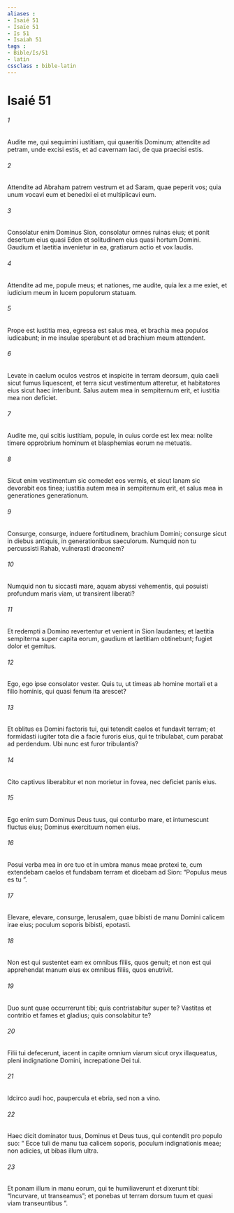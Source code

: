 ```yaml
---
aliases : 
- Isaié 51
- Isaïe 51
- Is 51
- Isaiah 51
tags : 
- Bible/Is/51
- latin
cssclass : bible-latin
---
```


# Isaié 51

###### 1
Audite me, qui sequimini iustitiam, qui quaeritis Dominum; attendite ad petram, unde excisi estis, et ad cavernam laci, de qua praecisi estis.
###### 2
Attendite ad Abraham patrem vestrum et ad Saram, quae peperit vos; quia unum vocavi eum et benedixi ei et multiplicavi eum.
###### 3
Consolatur enim Dominus Sion, consolatur omnes ruinas eius; et ponit desertum eius quasi Eden et solitudinem eius quasi hortum Domini. Gaudium et laetitia invenietur in ea, gratiarum actio et vox laudis.
###### 4
Attendite ad me, popule meus; et nationes, me audite, quia lex a me exiet, et iudicium meum in lucem populorum statuam.
###### 5
Prope est iustitia mea, egressa est salus mea, et brachia mea populos iudicabunt; in me insulae sperabunt et ad brachium meum attendent.
###### 6
Levate in caelum oculos vestros et inspicite in terram deorsum, quia caeli sicut fumus liquescent, et terra sicut vestimentum atteretur, et habitatores eius sicut haec interibunt. Salus autem mea in sempiternum erit, et iustitia mea non deficiet.
###### 7
Audite me, qui scitis iustitiam, popule, in cuius corde est lex mea: nolite timere opprobrium hominum et blasphemias eorum ne metuatis.
###### 8
Sicut enim vestimentum sic comedet eos vermis, et sicut lanam sic devorabit eos tinea; iustitia autem mea in sempiternum erit, et salus mea in generationes generationum.
###### 9
Consurge, consurge, induere fortitudinem, brachium Domini; consurge sicut in diebus antiquis, in generationibus saeculorum. Numquid non tu percussisti Rahab, vulnerasti draconem?
###### 10
Numquid non tu siccasti mare, aquam abyssi vehementis, qui posuisti profundum maris viam, ut transirent liberati?
###### 11
Et redempti a Domino revertentur et venient in Sion laudantes; et laetitia sempiterna super capita eorum, gaudium et laetitiam obtinebunt; fugiet dolor et gemitus.
###### 12
Ego, ego ipse consolator vester. Quis tu, ut timeas ab homine mortali et a filio hominis, qui quasi fenum ita arescet?
###### 13
Et oblitus es Domini factoris tui, qui tetendit caelos et fundavit terram; et formidasti iugiter tota die a facie furoris eius, qui te tribulabat, cum parabat ad perdendum. Ubi nunc est furor tribulantis?
###### 14
Cito captivus liberabitur et non morietur in fovea, nec deficiet panis eius.
###### 15
Ego enim sum Dominus Deus tuus, qui conturbo mare, et intumescunt fluctus eius; Dominus exercituum nomen eius.
###### 16
Posui verba mea in ore tuo et in umbra manus meae protexi te, cum extendebam caelos et fundabam terram et dicebam ad Sion: “Populus meus es tu ”.
###### 17
Elevare, elevare, consurge, Ierusalem, quae bibisti de manu Domini calicem irae eius; poculum soporis bibisti, epotasti.
###### 18
Non est qui sustentet eam ex omnibus filiis, quos genuit; et non est qui apprehendat manum eius ex omnibus filiis, quos enutrivit.
###### 19
Duo sunt quae occurrerunt tibi; quis contristabitur super te? Vastitas et contritio et fames et gladius; quis consolabitur te?
###### 20
Filii tui defecerunt, iacent in capite omnium viarum sicut oryx illaqueatus, pleni indignatione Domini, increpatione Dei tui.
###### 21
Idcirco audi hoc, paupercula et ebria, sed non a vino.
###### 22
Haec dicit dominator tuus, Dominus et Deus tuus, qui contendit pro populo suo: “ Ecce tuli de manu tua calicem soporis, poculum indignationis meae; non adicies, ut bibas illum ultra.
###### 23
Et ponam illum in manu eorum, qui te humiliaverunt et dixerunt tibi: “Incurvare, ut transeamus”; et ponebas ut terram dorsum tuum et quasi viam transeuntibus ”.
